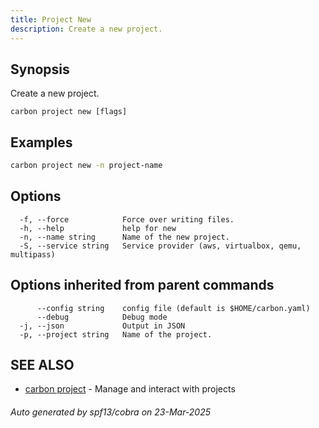 ```yaml
---
title: Project New
description: Create a new project.
---
```


## Synopsis

Create a new project.

```
carbon project new [flags]
```

## Examples

```bash
carbon project new -n project-name
```

## Options

```
  -f, --force            Force over writing files.
  -h, --help             help for new
  -n, --name string      Name of the new project.
  -S, --service string   Service provider (aws, virtualbox, qemu, multipass)
```

## Options inherited from parent commands

```
      --config string    config file (default is $HOME/carbon.yaml)
      --debug            Debug mode
  -j, --json             Output in JSON
  -p, --project string   Name of the project.
```

## SEE ALSO

* [carbon project](carbon_project.md)	 - Manage and interact with projects

###### Auto generated by spf13/cobra on 23-Mar-2025
